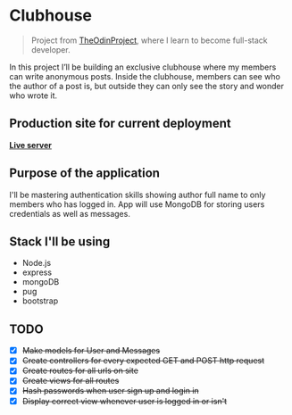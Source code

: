 # Clubhouse

> Project from [TheOdinProject](https://www.theodinproject.com/), where I learn to become full-stack developer.

In this project I’ll be building an exclusive clubhouse where my members can write anonymous posts. Inside the clubhouse, members can see who the author of a post is, but outside they can only see the story and wonder who wrote it.

## Production site for current deployment

**[Live server](https://kwiasek-clubhouse.adaptable.app)**

## Purpose of the application

I'll be mastering authentication skills showing author full name to only members who has logged in. App will use MongoDB for storing users credentials as well as messages.

## Stack I'll be using

- Node.js
- express
- mongoDB
- pug
- bootstrap

## TODO

- [x] ~~Make models for User and Messages~~
- [x] ~~Create controllers for every expected GET and POST http request~~
- [x] ~~Create routes for all urls on site~~
- [x] ~~Create views for all routes~~
- [x] ~~Hash passwords when user sign up and login in~~
- [x] ~~Display correct view whenever user is logged in or isn't~~
